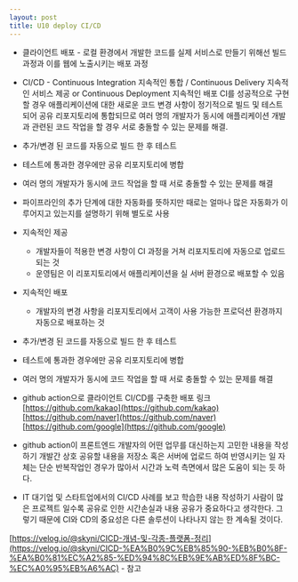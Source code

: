 ```yaml
---
layout: post
title: U10 deploy CI/CD
---
```


- 클라이언트 배포 - 
로컬 환경에서 개발한 코드를 실제 서비스로 만들기 위해선 빌드 과정과 이를 웹에 노출시키는 배포 과정
- CI/CD -
Continuous Integration 지속적인 통합 / Continuous Delivery 지속적인 서비스 제공 or Continuous Deployment 지속적인 배포
CI를 성공적으로 구현할 경우 애플리케이션에 대한 새로운 코드 변경 사항이 정기적으로 빌드 및 테스트되어 공유 리포지토리에 통합되므로 여러 명의 개발자가 동시에 애플리케이션 개발과 관련된 코드 작업을 할 경우 서로 충돌할 수 있는 문제를 해결.
- 추가/변경 된 코드를 자동으로 빌드 한 후 테스트
- 테스트에 통과한 경우에만 공유 리포지토리에 병합
- 여러 명의 개발자가 동시에 코드 작업을 할 때 서로 충돌할 수 있는 문제를 해결
- 파이프라인의 추가 단계에 대한 자동화를 뜻하지만 때로는 얼마나 많은 자동화가 이루어지고 있는지를 설명하기 위해 별도로 사용
- 지속적인 제공
    - 개발자들이 적용한 변경 사항이 CI 과정을 거쳐 리포지토리에 자동으로 업로드 되는 것
    - 운영팀은 이 리포지토리에서 애플리케이션을 실 서버 환경으로 배포할 수 있음
- 지속적인 배포
    - 개발자의 변경 사항을 리포지토리에서 고객이 사용 가능한 프로덕션 환경까지 자동으로 배포하는 것
- 추가/변경 된 코드를 자동으로 빌드 한 후 테스트
- 테스트에 통과한 경우에만 공유 리포지토리에 병합
- 여러 명의 개발자가 동시에 코드 작업을 할 때 서로 충돌할 수 있는 문제를 해결

- github action으로 클라이언트 CI/CD를 구축한 배포 링크
[https://github.com/kakao](https://github.com/kakao)
[https://github.com/naver](https://github.com/naver)
[https://github.com/google](https://github.com/google)
- github action이 프론트엔드 개발자의 어떤 업무를 대신하는지 고민한 내용을 작성하기
개발간 상호 공유할 내용을 저장소 혹은 서버에 업로드 하여 반영시키는 일 자체는 단순 반복작업인 경우가 많아서 시간과 노력 측면에서 많은 도움이 되는 듯 하다.
- IT 대기업 및 스타트업에서의 CI/CD 사례를 보고 학습한 내용 작성하기 
사람이 많은 프로젝트 일수록 공유로 인한 시간손실과 내용 공유가 중요하다고 생각한다.
그렇기 때문에 CI와 CD의 중요성은 다른 솔루션이 나타나지 않는 한 계속될 것이다.

[https://velog.io/@skyni/CICD-개념-및-각종-플랫폼-정리](https://velog.io/@skyni/CICD-%EA%B0%9C%EB%85%90-%EB%B0%8F-%EA%B0%81%EC%A2%85-%ED%94%8C%EB%9E%AB%ED%8F%BC-%EC%A0%95%EB%A6%AC) - 참고